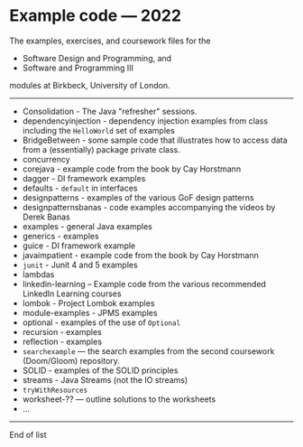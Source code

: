 # Example code — 2022
The examples, exercises, and coursework files for the 

- Software Design and Programming, and 
- Software and Programming III 

modules at Birkbeck, University of London.

------

+ Consolidation - The Java "refresher" sessions.
+ dependencyinjection - dependency injection examples from class including the `HelloWorld` set of examples
+ BridgeBetween - some sample code that illustrates how to access data from a (essentially) package private class.
+ concurrency
+ corejava - example code from the book by Cay Horstmann
+ dagger - DI framework examples
+ defaults - `default` in interfaces
+ designpatterns - examples of the various GoF design patterns
+ designpatternsbanas - code examples accompanying the videos by Derek Banas
+ examples - general Java examples
+ generics - examples
+ guice - DI framework example
+ javaimpatient - example code from the book by Cay Horstmann
+ `junit` - Junit 4 and 5 examples
+ lambdas
+ linkedin-learning – Example code from the various recommended LinkedIn Learning courses
+ lombok - Project Lombok examples
+ module-examples - JPMS examples
+ optional - examples of the use of `Optional`
+ recursion - examples
+ reflection - examples
+ `searchexample` — the search examples from the second coursework (Doom/Gloom) repository.
+ SOLID - examples of the SOLID principles
+ streams - Java Streams (not the IO streams)
+ `tryWithResources` 
+ worksheet-?? — outline solutions to the worksheets
+ ...

------

End of list
